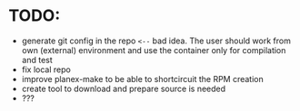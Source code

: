 # TODO:
  - generate git config in the repo  `<--` bad idea. The user should work from own (external) environment and use the container only for compilation and test
  - fix local repo
  - improve planex-make to be able to shortcircuit the RPM creation
  - create tool to download and prepare source is needed
  - ???
